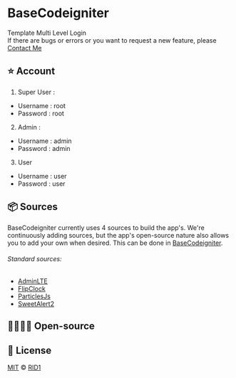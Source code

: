 # BaseCodeigniter
Template Multi Level Login
<br>
If there are bugs or errors or you want to request a new feature, please [Contact Me](https://www.instagram.com/rid1bdbx/)

## ⭐️ Account
1. Super User :
  * Username : root
  * Password : root
2. Admin :
  * Username : admin
  * Password : admin
3. User
* Username : user
* Password : user

## 📦 Sources

BaseCodeigniter currently uses 4 sources to build the app's. We're continuously adding
sources, but the app's open-source nature also allows you to add your own when
desired. This can be done in
[BaseCodeigniter](https://github.com/L200160026/BaseCodeigniter).

###### Standard sources:

* [AdminLTE](https://github.com/ColorlibHQ/AdminLTE)
* [FlipClock](https://github.com/objectivehtml/FlipClock)
* [ParticlesJs](https://github.com/VincentGarreau/particles.js/)
* [SweetAlert2](https://github.com/sweetalert2/sweetalert2)

## 👨‍👨‍👧‍👦 Open-source

## 🔑 License

[MIT](https://github.com/L200160026/BaseCodeigniter/blob/master/license.txt) ©
[RID1](https://instagram.com/rid1bdbx)
